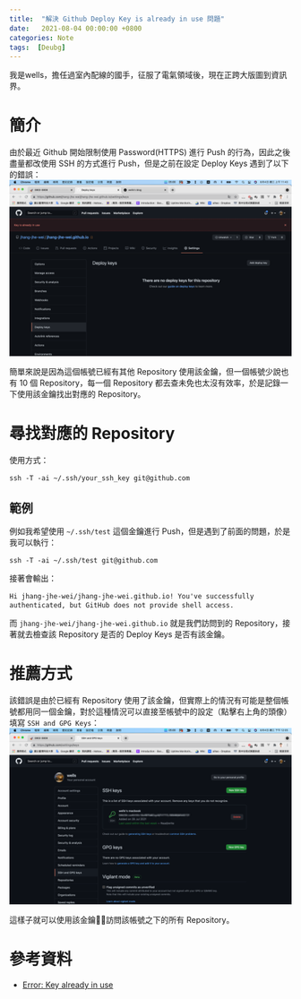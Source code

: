 ```yaml
---
title:  "解決 Github Deploy Key is already in use 問題"
date:   2021-08-04 00:00:00 +0800
categories: Note
tags:  [Deubg]
--- 
```

我是wells，擔任過室內配線的國手，征服了電氣領域後，現在正跨大版圖到資訊界。

# 簡介
由於最近 Github 開始限制使用 Password(HTTPS) 進行 Push 的行為，因此之後盡量都改使用 SSH 的方式進行 Push，但是之前在設定 Deploy Keys 遇到了以下的錯誤：
![picture 1](/assets/images/2021-08-04-github-deploy-key-問題-d63a3fcff010a2f3ab8cb5036b8c5a43c673f11b5ce79d4f01a51b7473032cab.png)

簡單來說是因為這個帳號已經有其他 Repository 使用該金鑰，但一個帳號少說也有 10 個 Repository，每一個 Repository 都去查未免也太沒有效率，於是記錄一下使用該金鑰找出對應的 Repository。

# 尋找對應的 Repository
使用方式：
```shell
ssh -T -ai ~/.ssh/your_ssh_key git@github.com
```

## 範例
例如我希望使用 `~/.ssh/test` 這個金鑰進行 Push，但是遇到了前面的問題，於是我可以執行：
```shell
ssh -T -ai ~/.ssh/test git@github.com
```
接著會輸出：
```
Hi jhang-jhe-wei/jhang-jhe-wei.github.io! You've successfully authenticated, but GitHub does not provide shell access.
```
而 `jhang-jhe-wei/jhang-jhe-wei.github.io` 就是我們訪問到的 Repository，接著就去檢查該 Repository 是否的 Deploy Keys 是否有該金鑰。

# 推薦方式
該錯誤是由於已經有 Repository 使用了該金鑰，但實際上的情況有可能是整個帳號都用同一個金鑰，對於這種情況可以直接至帳號中的設定（點擊右上角的頭像）填寫 `SSH and GPG Keys`：
![picture 2](/assets/images/2021-08-04-github-deploy-key-問題-779a008fddd8581e679bc84a265bf149b4b982d833215f51ed4b1a534e88969f.png)

這樣子就可以使用該金鑰訪問該帳號之下的所有 Repository。

# 參考資料
- [Error: Key already in use](https://docs.github.com/en/github/authenticating-to-github/troubleshooting-ssh/error-key-already-in-use)